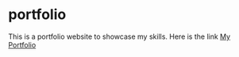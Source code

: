 # portfolio
This is a portfolio website to showcase my skills.
Here is the link [My Portfolio](https://lavdewangan1.github.io/portfolio/)
